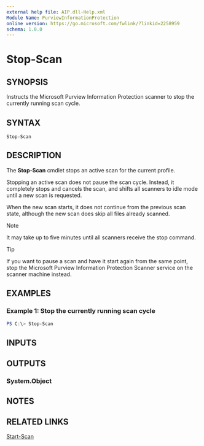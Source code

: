 ```yaml
---
external help file: AIP.dll-Help.xml
Module Name: PurviewInformationProtection
online version: https://go.microsoft.com/fwlink/?linkid=2258959
schema: 1.0.0
---
```


# Stop-Scan

## SYNOPSIS

Instructs the Microsoft Purview Information Protection scanner to stop the currently running scan cycle.

## SYNTAX
```
Stop-Scan
```

## DESCRIPTION
The **Stop-Scan** cmdlet stops an active scan for the current profile.

Stopping an active scan does not pause the scan cycle. Instead, it completely stops and cancels the scan, and shifts all scanners to idle mode until a new scan is requested.

When the new scan starts, it does not continue from the previous scan state, although the new scan does skip all files already scanned.

> [!NOTE]
> It may take up to five minutes until all scanners receive the stop command.

> [!TIP]
> If you want to pause a scan and have it start again from the same point, stop the Microsoft Purview Information Protection Scanner service on the scanner machine instead.
> 
## EXAMPLES

### Example 1: Stop the currently running scan cycle
```powershell
PS C:\> Stop-Scan
```

## INPUTS

## OUTPUTS

### System.Object

## NOTES

## RELATED LINKS
[Start-Scan](Start-Scan.md)